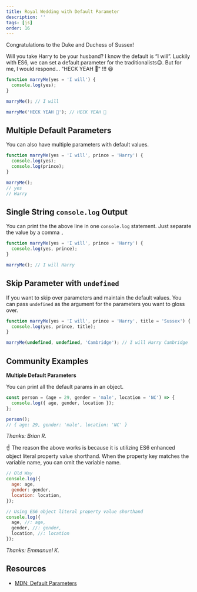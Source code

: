 ```yaml
---
title: Royal Wedding with Default Parameter
description: ''
tags: [js]
order: 16
---
```


Congratulations to the Duke and Duchess of Sussex!

Will you take Harry to be your husband? I know the default is “I will”. Luckily with ES6, we can set a default parameter for the traditionalists😉. But for me, I would respond… "HECK YEAH 💋" !!! 😆

```javascript
function marryMe(yes = 'I will') {
  console.log(yes);
}

marryMe(); // I will

marryMe('HECK YEAH 💋'); // HECK YEAH 💋
```

## Multiple Default Parameters

You can also have multiple parameters with default values.

```javascript
function marryMe(yes = 'I will', prince = 'Harry') {
  console.log(yes);
  console.log(prince);
}

marryMe();
// yes
// Harry
```

## Single String `console.log` Output

You can print the the above line in one `console.log` statement.
Just separate the value by a comma `,`

```javascript
function marryMe(yes = 'I will', prince = 'Harry') {
  console.log(yes, prince);
}

marryMe(); // I will Harry
```

## Skip Parameter with `undefined`

If you want to skip over parameters and maintain the default values. You can pass `undefined` as the argument for the parameters you want to gloss over.

```javascript
function marryMe(yes = 'I will', prince = 'Harry', title = 'Sussex') {
  console.log(yes, prince, title);
}

marryMe(undefined, undefined, 'Cambridge'); // I will Harry Cambridge
```

## Community Examples

**Multiple Default Parameters**

You can print all the default params in an object.

```js
const person = (age = 29, gender = 'male', location = 'NC') => {
  console.log({ age, gender, location });
};

person();
// { age: 29, gender: 'male', location: 'NC' }
```

_Thanks: Brian R._

☝️ The reason the above works is because it is utilizing ES6 enhanced object literal property value shorthand. When the property key matches the variable name, you can omit the variable name.

```javascript
// Old Way
console.log({
  age: age,
  gender: gender,
  location: location,
});

// Using ES6 object literal property value shorthand
console.log({
  age, //: age,
  gender, //: gender,
  location, //: location
});
```

_Thanks: Emmanuel K._

## Resources

- [MDN: Default Parameters](https://developer.mozilla.org/en-US/docs/Web/JavaScript/Reference/Functions/Default_parameters)
